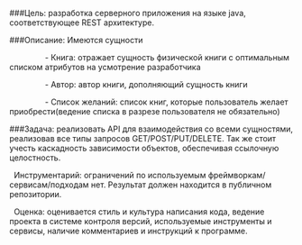 
###Цель: разработка серверного приложения на языке java, соответствующее REST архитектуре.

###Описание: 
         Имеются сущности

                - Книга: отражает сущность физической книги с 
                  оптимальным списком атрибутов на усмотрение разработчика

                - Автор: автор книги, дополняющий сущность книги

                - Список желаний: список книг, которые пользователь желает
                  приобрести(ведение списка в разрезе пользователя не обязательно)

###Задача: 
реализовать API для взаимодействия со всеми сущностями, 
реализовав все типы запросов GET/POST/PUT/DELETE. 
Так же стоит учесть каскадность зависимости объектов, обеспечивая ссылочную целостность.

 
Инструментарий: ограничений по используемым фреймворкам/сервисам/подходам нет. 
Результат должен находится в публичном репозитории.

 
Оценка: оценивается стиль и культура написания кода, 
ведение проекта в системе контроля версий, 
используемые инструменты и сервисы, 
наличие комментариев и инструкций к программе.

 

